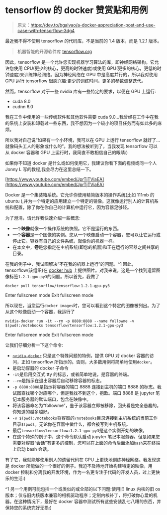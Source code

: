 # tensorflow 的 docker 赞赏贴和用例

> 原文：<https://dev.to/bgalvao/a-docker-appreciation-post-and-use-case-with-tensorflow-3dg4>

最近我不得不使用 tensorflow 的代码库，不是当前的 1.4 版本，而是 1.2.1 版本。

> 机器智能的开源软件库
> [tensorflow.org](//tensorflow.org)

因此，tensorflow 是一个允许您实现机器学习算法的库，即神经网络架构。它允许您使用 CPU(更少的核心，更高的时钟速度)或使用 GPU(更多的核心，更低的时钟速度)来训练神经网络。因为神经网络在 GPU 中是高度并行的，所以我对使用 GPU 运行 tensorflow 很感兴趣:更少的训练时间，更多的参数调整迭代。

然而，tensorflow 对于一些 nvidia 库有一些特定的要求，以便在 GPU 上运行:

*   cuda 8.0
*   cudnn 6.0

我在工作中使用的一些传统软件和其他软件需要 cuda 9.0...我曾经在工作中在我的系统上安装和卸载过一些东西，我不想因为一个较小的项目任务而有如此多的麻烦。

所以我对自己说“如果有一个小环境，我可以在 GPU 上运行 tensorflow 就好了...就像码头工人的形象或什么的”。我的想法被听到了，当我发现 tensorflow 可以从 docker 容器和 GPU 上运行时，我简直不敢相信自己的眼睛:)

如果你不知道 docker 是什么或如何使用它，我建议你看下面的视频或同一个人 Jonny L 写的教程,我会尽力在这里总结一下。

[https://www.youtube.com/embed/JprTjTViaEA](https://www.youtube.com/embed/JprTjTViaEA)

Docker 是一个集装箱系统。它允许你使用精简版本的操作系统(比如 111mb 的 ubuntu ),并为一个特定的应用建立一个特定的镜像。这就像运行别人的计算机系统和配置，除了你在你自己的计算机中运行它，因为容器足够轻。

为了澄清，请允许我快速介绍一些概念:

*   一个**映像**就像一个操作系统的快照。它不是运行的东西。
*   一个**容器**是一个图像的实例。您从一个映像启动一个容器，您可以让它运行或停止它。容器有自己的文件系统，就像你的机器一样。
*   在本文中，**卷**是您指定在主机系统(即您的机器)和正在运行的容器之间共享的目录。

在我的例子中，我试图解决“不在我的机器上运行”的问题。^1 因此，tensorflow(该组织)在 [docker hub](https://hub.docker.com/r/tensorflow/tensorflow/) 上提供图片。对我来说，这是一个找到遗留图像标签`1.2.1-gpu-py3`的问题。所以首先，我做了

```
docker pull tensorflow/tensorflow:1.2.1-gpu-py3 
```

Enter fullscreen mode Exit fullscreen mode

所以现在，当您运行`docker images`时，您可以看到这个特定的图像被列出。为了从这个映像启动一个容器，我运行了

```
nvidia-docker run -it --rm -p 8888:8888 --name followme -v $(pwd):/notebooks tensorflow/tensorflow:1.2.1-gpu-py3 
```

Enter fullscreen mode Exit fullscreen mode

让我们仔细分析一下这个命令:

*   [`nvidia-docker`](https://github.com/NVIDIA/nvidia-docker) 只是这个特殊问题的特例，提供 GPU 对 docker 容器的访问，正如 tensorflow 所指示的。否则，大多数用例将简单地使用`docker`。
*   是启动容器的 docker 子命令
*   `-it`是启用交互式 tty 的标志，或者简单地说，是容器的终端。
*   `--rm`是指示在退出容器后自动移除容器的标志。
*   `-p 8888:8888`是指示将容器的端口 8888 连接到主机的端口 8888 的标志。我试图查找哪个对应哪个，但是我找不到这个，抱歉。端口 8888 是 jupyter 笔记本服务器的默认端口，包含在映像中。
*   将该容器命名为“followme”，鉴于该容器立即被移除，回头看是完全愚蠢的。你知道的越多越好。
*   `-v $(pwd):/notebooks`将容器的`/notebooks`目录连接到主机系统的当前工作目录`$(pwd)`。无论你在容器中做什么，都会被写到主机系统。
*   最后`tensorflow/tensorflow:1.2.1-gpu-py3`是这个实例开始的映像。
*   在这个特殊的例子中，这个命令默认启动 jupyter 笔记本服务器。但是如果您需要对容器“会话”有更多的控制，您可以在上面的命令后面添加`bash`来在终端上启动 bash 会话。

有了它，我就能够使用别人的遗留代码在 GPU 上更快地训练神经网络。我发现这是 docker 所能做的一个很好的例子。我迫不及待地开始构建特定的映像，用 docker 控制和分离我的开发环境，作为一名更专注于代码的开发人员，过上更快乐的生活:)

^1 另一个用例可能包括一个或类似的或全部的以下问题:使用旧 linux 内核的旧 os 版本；仅与旧内核版本兼容的相机驱动程序；定制内核补丁，将打破你心爱的机器。在这种情况下，最好在 docker 容器中测试所有这些安装乱七八糟的东西，并保持您的系统完好无损:)